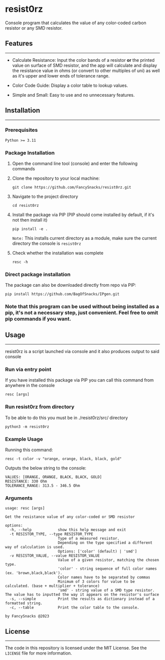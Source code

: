 # resist0rz

Console program that calculates the value of any color-coded carbon resistor or any SMD resistor.

## Features
***

- Calculate Resistance: Input the color bands of a resistor **or** the printed value on surface of SMD resistor, and the app will calculate and display the resistance value in ohms (or convert to other multiples of uni) as well as it's upper and lower ends of tolerance range.

- Color Code Guide: Display a color table to lookup values.

- Simple and Small: Easy to use and no unnecessary features.


## Installation
***

### Prerequisites
```Python >= 3.11```  

### Package Installation


1. Open the command line tool (console) and enter the following commands

2. Clone the repository to your local machine:
   ```console
   git clone https://github.com/FancySnacks/resist0rz.git
   ```

3. Navigate to the project directory
   ```console
   cd resist0rz
   ```

4. Install the package via PIP (PIP should come installed by default, if it's not then install it)
   ```console
   pip install -e .
   ```
   
   ```Note:``` This installs current directory as a module, make sure the current directory the console is ```resist0rz```


5. Check whether the installation was complete
   ```console
   resc -h
   
### Direct package installation

The package can also be downloaded directly from repo via PIP:
   ```console
   pip install https://github.com/BagOfSnacks/IPgen.git
   ```

### Note that this program can be used without being installed as a pip, it's not a necessary step, just convenient. Feel free to omit pip commands if you want.

## Usage
***
resist0rz is a script launched via console and it also produces output to said console

### Run via entry point
If you have installed this package via PIP you can call this command from anywhere in the console

   ```console
   resc [args]
   ```

### Run resist0rz from directory
To be able to do this you must be in ./resist0rz/src/ directory

   ```console
   python3 -m resist0rz
   ```

### Example Usage
Running this command:
   
   ```console
   resc -t color -v "orange, orange, black, black, gold"
   ```

Outputs the below string to the console:

   ```console
   VALUES: [ORANGE, ORANGE, BLACK, BLACK, GOLD]
   RESISTANCE: 330 Ohm
   TOLERANCE_RANGE: 313.5 - 346.5 Ohm
   ```

### Arguments
```
usage: resc [args]

Get the resistance value of any color-coded or SMD resistor

options:
  -h, --help            show this help message and exit
  -t RESISTOR_TYPE, --type RESISTOR_TYPE
                        Type of a measured resistor.
                        Depending on the type specified a different way of calculation is used.
                        Options: ['color' (default) | 'smd']
  -v RESISTOR_VALUE, --value RESISTOR_VALUE
                        Value of a given resistor, matching the chosen type.
                        'color' - string sequence of full color names (ex. 'brown,black,black').
                        Color names have to be separated by commas
                        Minimum of 3 colors for value to be calculated. (base + multiplier + tolerance)
                        'smd' - string value of a SMD type resistor. The value has to inputted the way it appears on the resistor's surface
  -s, --simple          Print the results as dictionary instead of a formatted string.
  -c, --table           Print the color table to the console.

by FancySnacks @2023
```

## License
***

The code in this repository is licensed under the MIT License. See the ```LICENSE``` file for more information.
